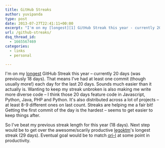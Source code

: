 ```yaml
---
title: GitHub Streaks
author: yuvipanda
type: post
date: 2013-07-27T22:41:11+00:00
excerpt: "I'm on my [longest][1] GitHub Streak this year - currently 20 days (was previously 18 days). That means I've had at least one commit (though usually more!) each day for the last 20 days. Sounds much easier than it actually is. Wanting to keep my streak unbroken is also making me write more diverse code - I think those 20 days feature code in Javascript, Python, Java, PHP and Python. It's also distributed across a lot of projects - at least 8-9 different ones on last count. Streaks are helping me a fair bit! Getting the first commit of the day is the hardest - seems to get easier to keep things after."
url: /github-streaks/
dsq_thread_id:
  - 1665567469
categories:
  - links
  - personal

---
```

I'm on my [longest][1] GitHub Streak this year &#8211; currently 20 days (was previously 18 days). That means I've had at least one commit (though usually more!) each day for the last 20 days. Sounds much easier than it actually is. Wanting to keep my streak unbroken is also making me write more diverse code &#8211; I think those 20 days feature code in Javascript, Python, Java, PHP and Python. It's also distributed across a lot of projects &#8211; at least 8-9 different ones on last count. Streaks are helping me a fair bit! Getting the first commit of the day is the hardest &#8211; seems to get easier to keep things after.

So I've beat my previous streak length for this year (18 days). Next step would be to get over the awesome/scarily productive [legoktm][2]'s longest streak (29 days). Eventual goal would be to match [ori-l][3] at some point in productivity.

 [1]: https://github.com/yuvipanda
 [2]: https://github.com/legoktm
 [3]: https://github.com/atdt